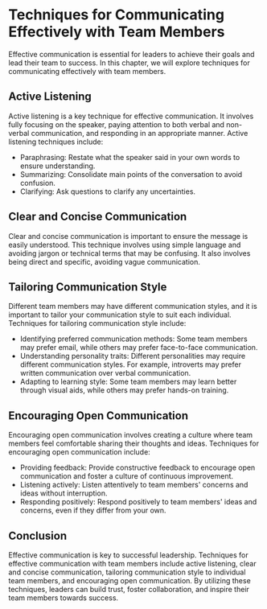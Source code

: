 Techniques for Communicating Effectively with Team Members
============================================================================================================

Effective communication is essential for leaders to achieve their goals and lead their team to success. In this chapter, we will explore techniques for communicating effectively with team members.

Active Listening
----------------

Active listening is a key technique for effective communication. It involves fully focusing on the speaker, paying attention to both verbal and non-verbal communication, and responding in an appropriate manner. Active listening techniques include:

* Paraphrasing: Restate what the speaker said in your own words to ensure understanding.
* Summarizing: Consolidate main points of the conversation to avoid confusion.
* Clarifying: Ask questions to clarify any uncertainties.

Clear and Concise Communication
-------------------------------

Clear and concise communication is important to ensure the message is easily understood. This technique involves using simple language and avoiding jargon or technical terms that may be confusing. It also involves being direct and specific, avoiding vague communication.

Tailoring Communication Style
-----------------------------

Different team members may have different communication styles, and it is important to tailor your communication style to suit each individual. Techniques for tailoring communication style include:

* Identifying preferred communication methods: Some team members may prefer email, while others may prefer face-to-face communication.
* Understanding personality traits: Different personalities may require different communication styles. For example, introverts may prefer written communication over verbal communication.
* Adapting to learning style: Some team members may learn better through visual aids, while others may prefer hands-on training.

Encouraging Open Communication
------------------------------

Encouraging open communication involves creating a culture where team members feel comfortable sharing their thoughts and ideas. Techniques for encouraging open communication include:

* Providing feedback: Provide constructive feedback to encourage open communication and foster a culture of continuous improvement.
* Listening actively: Listen attentively to team members' concerns and ideas without interruption.
* Responding positively: Respond positively to team members' ideas and concerns, even if they differ from your own.

Conclusion
----------

Effective communication is key to successful leadership. Techniques for effective communication with team members include active listening, clear and concise communication, tailoring communication style to individual team members, and encouraging open communication. By utilizing these techniques, leaders can build trust, foster collaboration, and inspire their team members towards success.
